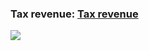 ### Tax revenue: [Tax revenue](https://github.com/gilbertfontana/DataVisualization/tree/main/Tax)
![](https://github.com/gilbertfontana/DataVisualization/blob/main/Tax/tax.png)
